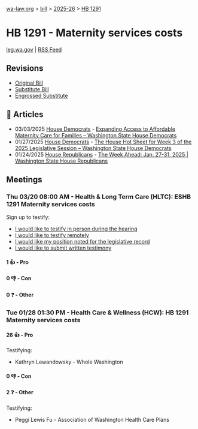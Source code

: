 [wa-law.org](/) > [bill](/bill/) > [2025-26](/bill/2025-26/) > [HB 1291](/bill/2025-26/hb/1291/)

# HB 1291 - Maternity services costs
[leg.wa.gov](https://app.leg.wa.gov/billsummary?BillNumber=1291&Year=2025&Initiative=false) | [RSS Feed](./rss.xml)

## Revisions
* [Original Bill](1/)
* [Substitute Bill](S/)
* [Engrossed Substitute](S.E/)

## 📰 Articles
* 03/03/2025 [House Democrats](/org/house_democrats/) - [Expanding Access to Affordable Maternity Care for Families – Washington State House Democrats](https://housedemocrats.wa.gov/blog/2025/03/03/expanding-access-to-affordable-maternity-care-for-families/#:~:text=House%20Bill%201291)
* 01/27/2025 [House Democrats](/org/house_democrats/) - [The House Hot Sheet for Week 3 of the 2025 Legislative Session – Washington State House Democrats](https://housedemocrats.wa.gov/blog/2025/01/27/the-house-hot-sheet-for-week-3-of-the-2025-legislative-session/#:~:text=HB%201291)
* 01/24/2025 [House Republicans](/org/house_republicans/) - [The Week Ahead: Jan. 27-31, 2025 | Washington State House Republicans](https://houserepublicans.wa.gov/week/the-week-ahead-jan-27-31-2025/#:~:text=HB%201291)

## Meetings
### Thu 03/20 08:00 AM - Health & Long Term Care (HLTC): ESHB 1291 Maternity services costs
Sign up to testify:
* [I would like to testify in person during the hearing](https://app.leg.wa.gov/csi/Testifier/Add?chamber=House&mId=33072&aId=165695&caId=26383&tId=1)
* [I would like to testify remotely](https://app.leg.wa.gov/csi/Testifier/Add?chamber=House&mId=33072&aId=165695&caId=26383&tId=2)
* [I would like my position noted for the legislative record](https://app.leg.wa.gov/csi/Testifier/Add?chamber=House&mId=33072&aId=165695&caId=26383&tId=3)
* [I would like to submit written testimony](https://app.leg.wa.gov/csi/Testifier/Add?chamber=House&mId=33072&aId=165695&caId=26383&tId=4)

#### 1 👍 - Pro

#### 0 👎 - Con

#### 0 ❓ - Other

### Tue 01/28 01:30 PM - Health Care & Wellness (HCW): HB 1291 Maternity services costs
#### 26 👍 - Pro
Testifying:
* Kathryn Lewandowsky - Whole Washington

#### 0 👎 - Con

#### 2 ❓ - Other
Testifying:
* Peggi Lewis Fu - Association of Washington Health Care Plans
